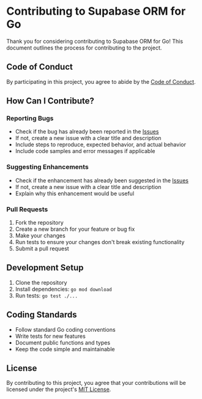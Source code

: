 # Contributing to Supabase ORM for Go

Thank you for considering contributing to Supabase ORM for Go! This document outlines the process for contributing to the project.

## Code of Conduct

By participating in this project, you agree to abide by the [Code of Conduct](CODE_OF_CONDUCT.md).

## How Can I Contribute?

### Reporting Bugs

- Check if the bug has already been reported in the [Issues](https://github.com/zoc/supabase-orm/issues)
- If not, create a new issue with a clear title and description
- Include steps to reproduce, expected behavior, and actual behavior
- Include code samples and error messages if applicable

### Suggesting Enhancements

- Check if the enhancement has already been suggested in the [Issues](https://github.com/zoc/supabase-orm/issues)
- If not, create a new issue with a clear title and description
- Explain why this enhancement would be useful

### Pull Requests

1. Fork the repository
2. Create a new branch for your feature or bug fix
3. Make your changes
4. Run tests to ensure your changes don't break existing functionality
5. Submit a pull request

## Development Setup

1. Clone the repository
2. Install dependencies: `go mod download`
3. Run tests: `go test ./...`

## Coding Standards

- Follow standard Go coding conventions
- Write tests for new features
- Document public functions and types
- Keep the code simple and maintainable

## License

By contributing to this project, you agree that your contributions will be licensed under the project's [MIT License](LICENSE).